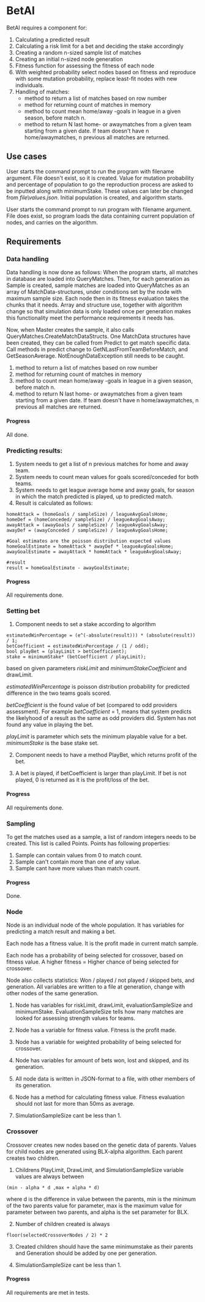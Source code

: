 # BetAI

BetAI requires a component for:
1. Calculating a predicted result  
2. Calculating a risk limit for a bet and deciding the stake accordingly
3. Creating a random n-sized sample list of matches
4. Creating an initial n-sized node generation
5. Fitness function for assessing the fitness of each node
6. With weighted probability select nodes based on fitness and reproduce 
with some mutation probability, replace least-fit nodes with new individuals.
7. Handling of matches:
	- method to return a list of matches based on row number
	- method for returning count of matches in memory
	- method to count mean home/away -goals in league
in a given season, before match n. 
	- method to return N last home- or awaymatches from a given team
starting from a given date. If team doesn't have n home/awaymatches,
n previous all matches are returned.

## Use cases
User starts the command prompt to run the program with filename argument.
File doesn't exist, so it is created.
Value for mutation probability and percentage of population to go the 
reproduction process are asked to be inputted along with minimumStake. These values can later be 
changed from *file\values.json*. Initial population is created, and algorithm 
starts.

User starts the command prompt to run program with filename argument.
File does exist, so program loads the data containing current 
population of nodes, and carries on the algorithm.

## Requirements 

### Data handling
Data handling is now done as follows: When the program starts, all matches
in database are loaded into QueryMatches. Then, for each generation
as Sample is created, sample matches are loaded into QueryMatches as an 
array of MatchData-structures, under conditions set by the node with maximum
sample size. Each node then in its fitness evaluation takes the chunks that it
needs. Array and structure use, together with algorithm change so that
simulation data is only loaded once per generation makes this functionality meet 
the performance requirements it needs has.

Now, when Master creates the sample, it also calls QueryMatches.CreateMatchDataStructs. 
One MatchData structures have been created, they can be called from Predict to get
match specific data. Call methods in predict change to GetNLastFromTeamBeforeMatch, and
GetSeasonAverage. NotEnoughDataException still needs to be caught. 

1. method to return a list of matches based on row number
2. method for returning count of matches in memory
3. method to count mean home/away -goals in league
in a given season, before match n. 
4. method to return N last home- or awaymatches from a given team
starting from a given date. If team doesn't have n home/awaymatches,
n previous all matches are returned.

#### Progress
All done.

### Predicting results:
1. System needs to get a list of n previous matches for home and away team.
2. System needs to count mean values for goals scored/conceded for both teams.
3. System needs to get league average home and away goals, for season in which
the match predicted is played, up to predicted match.
4. Result is calculated as follows:
```
homeAttack = (homeGoals / sampleSize) / leagueAvgGoalsHome;
homeDef = (homeConceded/ sampleSize) / leagueAvgGoalsAway;
awayAttack = (awayGoals / sampleSize) / leagueAvgGoalsAway;
awayDef = (awayConceded / sampleSize) / leagueAvgGoalsHome;

#Goal estimates are the poisson distribution expected values
homeGoalEstimate = homeAttack * awayDef * leagueAvgGoalsHome;
awayGoalEstimate = awayAttack * homeAttack * leagueAvgGoalsAway;

#result
result = homeGoalEstimate - awayGoalEstimate;
```

#### Progress
All requirements done.

### Setting bet
1. Component needs to set a stake according to algorithm
```
estimatedWinPercentage = (e^(-absolute(result))) * (absolute(result)) / 1; 
betCoefficient = estimatedWinPercentage / (1 / odd); 
bool playBet = (playLimit > betCoefficient);
stake = minimumStake* (betCoefficient / playLimit);
```
based on given parameters *riskLimit* and *minimumStakeCoefficient* and drawLimit.

*estimatedWinPercentage* is poisson distribution probability for 
predicted difference in the two teams goals scored. 

*betCoefficient* is the found value of bet (compared to odd providers assessment).
For example *betCoefficient* = 1, means that
system predicts the likelyhood of a result as the same
as odd providers did. System has not found any value in 
playing the bet.
 
*playLimit* is parameter which sets the minimum playable
value for a bet. 
*minimumStake* is the base stake set.

2. Component needs to have a method PlayBet, which returns
profit of the bet. 

3. A bet is played, if betCoefficient is larger 
than playLimit. If bet is not played, 0 is returned
as it is the profit/loss of the bet.

#### Progress
All requirements done.

### Sampling
To get the matches used as a sample, a list of random integers
needs to be created. This list is called Points. Points has 
following properties:
1. Sample can contain values from 0 to match count.
2. Sample can't contain more than one of any value.
3. Sample cant have more values than match count.

#### Progress
Done.

### Node 
Node is an individual node of the whole population. It has variables 
for predicting a match result and making a bet. 

Each node has a fitness value. It is the profit made
in current match sample. 

Each node has a probability of being selected for crossover,
based on fitness value. A higher fitness = Higher chance of
being selected for crossover.

Node also collects statistics:
 Won / played / not played / skipped bets, and generation. 
All variables are written to a file at generation,
change with other nodes of the same generation.
 
1. Node has variables for riskLimit, drawLimit, evaluationSampleSize and minimumStake.
EvaluationSampleSize tells how many matches are looked for assessing strength values for 
teams.
 
2. Node has a variable for fitness value. Fitness is the profit made.
 
3. Node has a variable for weighted probability of being
selected for crossover. 
 
4. Node has variables for amount of bets won, lost
 and skipped, and its generation.
 
5. All node data is written in JSON-format
to a file, with other members of its generation.

6. Node has a method for calculating fitness value. Fitness evaluation
should not last for more than 50ms as average.

7. SimulationSampleSize cant be less than 1.

### Crossover
Crossover creates new nodes based on the genetic data of parents. 
Values for child nodes are generated using BLX-alpha algorithm. 
Each parent creates two children.

1. Childrens PlayLimit, DrawLimit, and SimulationSampleSize variable values are always between 
```
(min - alpha * d ,max + alpha * d)
```
where d is the difference in value between the parents,
min is the minimum of the two parents value for parameter, max
is the maximum value for parameter between two parents, and alpha
is the set parameter for BLX.

2. Number of children created is always 
```
floor(selectedCrossoverNodes / 2) * 2
```

3. Created children should have the same minimumstake as their parents
and Generation should be added by one per generation.

4. SimulationSampleSize cant be less than 1.

#### Progress
All requirements are met in tests.
